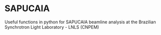 # SAPUCAIA
Useful functions in python for SAPUCAIA beamline analysis at the Brazilian Synchrotron Light Laboratory - LNLS (CNPEM)
